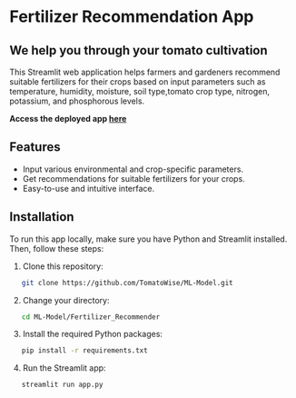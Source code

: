 # Fertilizer Recommendation App
## We help you through your tomato cultivation 
This Streamlit web application helps farmers and gardeners recommend suitable fertilizers for their crops based on input parameters such as temperature, humidity, moisture, soil type,tomato crop type, nitrogen, potassium, and phosphorous levels.

**Access the deployed app [here](https://fertilizer-site.streamlit.app/)**

## Features

- Input various environmental and crop-specific parameters.
- Get recommendations for suitable fertilizers for your crops.
- Easy-to-use and intuitive interface.

## Installation

To run this app locally, make sure you have Python and Streamlit installed. Then, follow these steps:

1. Clone this repository:

```bash
   git clone https://github.com/TomatoWise/ML-Model.git
```
2. Change your directory:

```bash
   cd ML-Model/Fertilizer_Recommender
```
3. Install the required Python packages:

```bash
   pip install -r requirements.txt
```
4. Run the Streamlit app:
```bash
   streamlit run app.py
```
